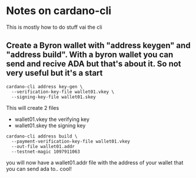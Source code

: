 # Notes on cardano-cli

This is mostly how to do stuff vai the cli

## Create a Byron wallet with "address keygen" and "address build". With a byron wallet you can send and recive ADA but that's about it. So not very useful but it's a start

```
cardano-cli address key-gen \
  --verification-key-file wallet01.vkey \
  --signing-key-file wallet01.skey
```

This will create 2 files
* wallet01.vkey the verifying key 
* wallet01.skey the signing key

```
cardano-cli address build \
  --payment-verification-key-file wallet01.vkey
  --out-file wallet01.addr
  --testnet-magic 1097911063
```
you will now have a wallet01.addr file with the address of your wallet that you can send ada to.. cool!

